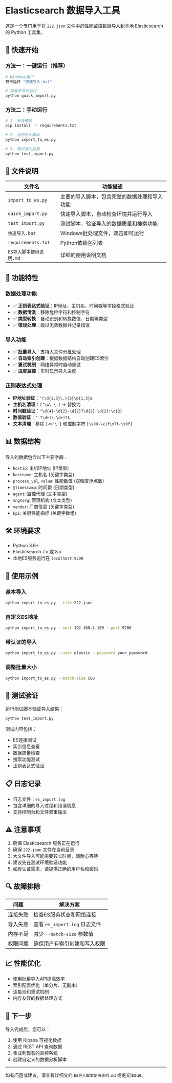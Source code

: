 # Elasticsearch 数据导入工具

这是一个专门用于将 `222.json` 文件中的性能监控数据导入到本地 Elasticsearch 的 Python 工具集。

## 🚀 快速开始

### 方法一：一键运行（推荐）
```bash
# Windows用户
双击运行 "快速导入.bat"

# 或者命令行运行
python quick_import.py
```

### 方法二：手动运行
```bash
# 1. 安装依赖
pip install -r requirements.txt

# 2. 运行导入脚本
python import_to_es.py

# 3. 测试导入结果
python test_import.py
```

## 📁 文件说明

| 文件名 | 功能描述 |
|--------|----------|
| `import_to_es.py` | 主要的导入脚本，包含完整的数据处理和导入功能 |
| `quick_import.py` | 快速导入脚本，自动检查环境并运行导入 |
| `test_import.py` | 测试脚本，验证导入的数据质量和搜索功能 |
| `快速导入.bat` | Windows批处理文件，双击即可运行 |
| `requirements.txt` | Python依赖包列表 |
| `ES导入脚本使用说明.md` | 详细的使用说明文档 |

## 🔧 功能特性

### 数据处理功能
- ✅ **正则表达式验证**：IP地址、主机名、时间戳等字段格式验证
- ✅ **数据清洗**：移除危险字符和控制字符
- ✅ **类型转换**：自动识别和转换数值、日期等类型
- ✅ **错误处理**：跳过无效数据并记录错误

### 导入功能
- ✅ **批量导入**：支持大文件分批处理
- ✅ **自动索引创建**：根据数据结构自动创建ES索引
- ✅ **重试机制**：网络异常时自动重试
- ✅ **进度监控**：实时显示导入进度

### 正则表达式处理
- **IP地址验证**：`^(\d{1,3}\.){3}\d{1,3}$`
- **主机名清理**：`[^\w\-\.]` → 替换为 `_`
- **时间戳验证**：`^\d{4}-\d{2}-\d{2}T\d{2}:\d{2}:\d{2}`
- **数值验证**：`^-?\d+(\.\d+)?$`
- **文本清理**：移除 `[<>"\']` 和控制字符 `[\x00-\x1f\x7f-\x9f]`

## 📊 数据结构

导入的数据包含以下主要字段：
- `hostip`: 主机IP地址 (IP类型)
- `hostname`: 主机名 (关键字类型)
- `process_val`, `value`: 性能数值 (双精度浮点数)
- `@timestamp`: 时间戳 (日期类型)
- `agent`: 监控代理 (文本类型)
- `mngtorg`: 管理机构 (文本类型)
- `vendor`: 厂商信息 (关键字类型)
- `kpi`: 关键性能指标 (关键字数组)

## 🛠️ 环境要求

- Python 3.6+
- Elasticsearch 7.x 或 8.x
- 本地ES服务运行在 `localhost:9200`

## 📝 使用示例

### 基本导入
```bash
python import_to_es.py --file 222.json
```

### 自定义ES地址
```bash
python import_to_es.py --host 192.168.1.100 --port 9200
```

### 带认证的导入
```bash
python import_to_es.py --user elastic --password your_password
```

### 调整批量大小
```bash
python import_to_es.py --batch-size 500
```

## 🧪 测试验证

运行测试脚本验证导入结果：
```bash
python test_import.py
```

测试内容包括：
- ES连接测试
- 索引信息查看
- 数据质量检查
- 搜索功能测试
- 正则表达式验证

## 📋 日志记录

- 日志文件：`es_import.log`
- 包含详细的导入过程和错误信息
- 支持控制台和文件双重输出

## ⚠️ 注意事项

1. 确保 Elasticsearch 服务正在运行
2. 确保 `222.json` 文件在当前目录
3. 大文件导入可能需要较长时间，请耐心等待
4. 建议先在测试环境验证功能
5. 如有认证需求，请提供正确的用户名和密码

## 🔍 故障排除

| 问题 | 解决方案 |
|------|----------|
| 连接失败 | 检查ES服务状态和网络连接 |
| 导入失败 | 查看 `es_import.log` 日志文件 |
| 内存不足 | 减少 `--batch-size` 参数值 |
| 权限问题 | 确保用户有索引创建和写入权限 |

## 📈 性能优化

- 使用批量导入API提高效率
- 索引配置优化（单分片、无副本）
- 连接池和重试机制
- 内存友好的数据处理方式

## 🎯 下一步

导入完成后，您可以：
1. 使用 Kibana 可视化数据
2. 通过 REST API 查询数据
3. 集成到现有的监控系统
4. 创建自定义的数据分析脚本

---

如有问题或建议，请查看详细文档 `ES导入脚本使用说明.md` 或提交Issue。
